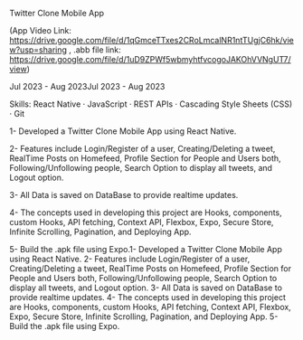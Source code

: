 Twitter Clone Mobile App

(App Video Link: https://drive.google.com/file/d/1qGmceTTxes2CRoLmcalNR1ntTUgjC6hk/view?usp=sharing , .abb file link: https://drive.google.com/file/d/1uD9ZPWf5wbmyhtfvcogoJAKOhVVNgUT7/view)

Jul 2023 - Aug 2023Jul 2023 - Aug 2023

Skills: React Native · JavaScript · REST APIs · Cascading Style Sheets (CSS) · Git

1- Developed a Twitter Clone Mobile App using React Native.

2- Features include Login/Register of a user, Creating/Deleting a tweet, RealTime Posts on Homefeed, Profile Section for People and Users both, Following/Unfollowing people, Search Option to display all tweets, and Logout option.

3- All Data is saved on DataBase to provide realtime updates.

4- The concepts used in developing this project are Hooks, components, custom Hooks, API fetching, Context API, Flexbox, Expo, Secure Store, Infinite Scrolling, Pagination, and Deploying App.

5- Build the .apk file using Expo.1- Developed a Twitter Clone Mobile App using React Native. 2- Features include Login/Register of a user, Creating/Deleting a tweet, RealTime Posts on Homefeed, Profile Section for People and Users both, Following/Unfollowing people, Search Option to display all tweets, and Logout option. 3- All Data is saved on DataBase to provide realtime updates. 4- The concepts used in developing this project are Hooks, components, custom Hooks, API fetching, Context API, Flexbox, Expo, Secure Store, Infinite Scrolling, Pagination, and Deploying App. 5- Build the .apk file using Expo.
